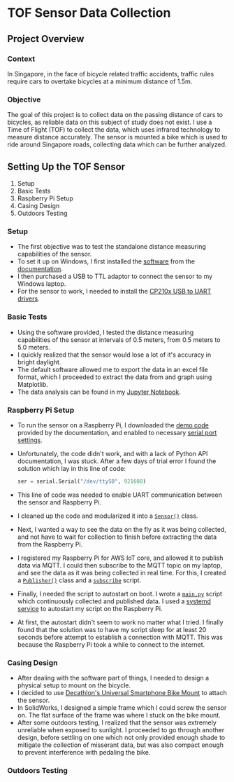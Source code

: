 # TOF Sensor Data Collection

## Project Overview

### Context

In Singapore, in the face of bicycle related traffic accidents, traffic rules require cars to overtake bicycles at a minimum distance of 1.5m.

### Objective

The goal of this project is to collect data on the passing distance of cars to bicycles, as reliable data on this subject of study does not exist. I use a Time of Flight (TOF) to collect the data, which uses infrared technology to measure distance accurately. The sensor is mounted a bike which is used to ride around Singapore roads, collecting data which can be further analyzed.

## Setting Up the TOF Sensor

1. Setup
2. Basic Tests
3. Raspberry Pi Setup
4. Casing Design
5. Outdoors Testing

### Setup

- The first objective was to test the standalone distance measuring capabilities of the sensor.
- To set it up on Windows, I first installed the [software](https://www.waveshare.com/wiki/File:Waveshare_TOFAssistant.zip) from the [documentation](https://www.waveshare.com/wiki/TOF_Laser_Range_Sensor).
- I then purchased a USB to TTL adaptor to connect the sensor to my Windows laptop.
- For the sensor to work, I needed to install the [CP210x USB to UART drivers](https://www.silabs.com/developers/usb-to-uart-bridge-vcp-drivers?tab=downloads).

### Basic Tests

- Using the software provided, I tested the distance measuring capabilities of the sensor at intervals of 0.5 meters, from 0.5 meters to 5.0 meters.
- I quickly realized that the sensor would lose a lot of it's accuracy in bright daylight.
- The default software allowed me to export the data in an excel file format, which I proceeded to extract the data from and graph using Matplotlib.
- The data analysis can be found in my [Jupyter Notebook](./data_analysis/TOF_analysis.ipynb).

### Raspberry Pi Setup

- To run the sensor on a Raspberry Pi, I downloaded the [demo code](https://www.waveshare.com/wiki/TOF_Laser_Range_Sensor#Resources) provided by the documentation, and enabled to necessary [serial port settings](https://www.waveshare.com/wiki/TOF_Laser_Range_Sensor#Working_with_Raspberry_Pi).
- Unfortunately, the code didn't work, and with a lack of Python API documentation, I was stuck. After a few days of trial error I found the solution which lay in this line of code:

    ```python
    ser = serial.Serial("/dev/ttyS0", 921600)
    ```

- This line of code was needed to enable UART communication between the sensor and Raspberry Pi.
- I cleaned up the code and modularized it into a [`Sensor()`](./tof_sensor/sensor.py) class.
- Next, I wanted a way to see the data on the fly as it was being collected, and not have to wait for collection to finish before extracting the data from the Raspberry Pi.
- I registered my Raspberry Pi for AWS IoT core, and allowed it to publish data via MQTT. I could then subscribe to the MQTT topic on my laptop, and see the data as it was being collected in real time. For this, I created a [`Publisher()`](./tof_sensor/publish.py) class and a [`subscribe`](./tof_sensor/subscribe.py) script.
- Finally, I needed the script to autostart on boot. I wrote a [`main.py`](./tof_sensor/main.py) script which continuously collected and published data. I used a [systemd service](./tof_sensor/raspberry_pi_autostart/tof_sensor.service) to autostart my script on the Raspberry Pi.
- At first, the autostart didn't seem to work no matter what I tried. I finally found that the solution was to have my script sleep for at least 20 seconds before attempt to establish a connection with MQTT. This was because the Raspberry Pi took a while to connect to the internet.

### Casing Design

- After dealing with the software part of things, I needed to design a physical setup to mount on the bicycle.
- I decided to use [Decathlon's Universal Smartphone Bike Mount](https://www.decathlon.sg/p/universal-adhesive-garmin-adapter-for-smartphones-triban-8500817.html) to attach the sensor.
- In SolidWorks, I designed a simple frame which I could screw the sensor on. The flat surface of the frame was where I stuck on the bike mount.
- After some outdoors testing, I realized that the sensor was extremely unreliable when exposed to sunlight. I proceeded to go through another design, before settling on one which not only provided enough shade to mitigate the collection of misserant data, but was also compact enough to prevent interference with pedaling the bike.

### Outdoors Testing
